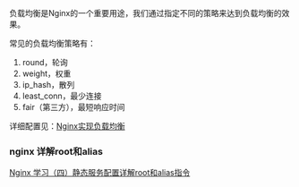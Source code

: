 负载均衡是Nginx的一个重要用途，我们通过指定不同的策略来达到负载均衡的效果。

常见的负载均衡策略有：

1. round，轮询
2. weight，权重
3. ip_hash，散列
4. least_conn，最少连接
5. fair（第三方），最短响应时间



详细配置见：[Nginx实现负载均衡](https://www.jianshu.com/p/4c250c1cd6cd)



### nginx 详解root和alias

[Nginx 学习（四）静态服务配置详解root和alias指令](https://sunpenghong.com/2021/01/18/nginx-学习（四）静态服务配置详解root和alias指令/)

